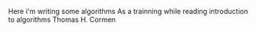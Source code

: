 Here i'm writing some algorithms
As a trainning while reading 
introduction to algorithms
Thomas H. Cormen
